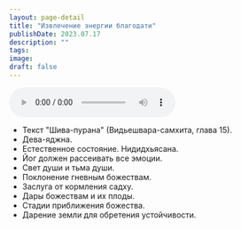 ```yaml
---
layout: page-detail
title: "Извлечение энергии благодати"
publishDate: 2023.07.17
description: ""
tags:
image:
draft: false
---
```


<audio title="2023.07.17 - Извлечение энергии благодати.mp3" src="/upload/iblock/958/9582f739d76f844a09301831ffec6b71.mp3" controls=""></audio>

* Текст "Шива-пурана" (Видьешвара-самхита, глава 15).
* Дева-яджна.
* Естественное состояние. Нидидхьясана.
* Йог должен рассеивать все эмоции.
* Свет души и тьма души.
* Поклонение гневным божествам.
* Заслуга от кормления садху.
* Дары божествам и их плоды.
* Стадии приближения божества.
* Дарение земли для обретения устойчивости.

  
